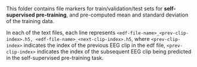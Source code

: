 This folder contains file markers for train/validation/test sets for **self-supervised pre-training**, and pre-computed mean and standard deviation of the training data.

In each of the text files, each line represents `<edf-file-name>_<prev-clip-index>.h5, <edf-file-name>_<next-clip-index>.h5`, where `<prev-clip-index>` indicates the index of the previous EEG clip in the edf file, `<prev-clip-index>` indicates the index of the subsequent EEG clip being predicted in the self-supervised pre-training task.